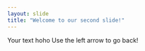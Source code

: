 ```yaml
---
layout: slide
title: "Welcome to our second slide!"
---
```

Your text hoho
Use the left arrow to go back!
